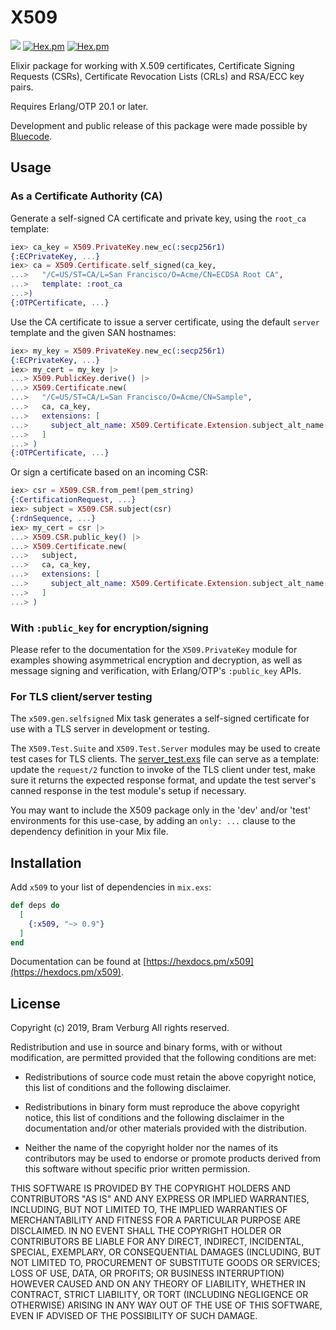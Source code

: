 # X509

![](https://github.com/voltone/x509/workflows/CI/badge.svg)
[![Hex.pm](https://img.shields.io/hexpm/v/x509.svg)](https://hex.pm/packages/x509)
[![Hex.pm](https://img.shields.io/hexpm/dt/x509.svg)](https://hex.pm/packages/x509)

Elixir package for working with X.509 certificates, Certificate Signing Requests (CSRs), Certificate Revocation Lists (CRLs) and RSA/ECC key pairs.

Requires Erlang/OTP 20.1 or later.

Development and public release of this package were made possible by
[Bluecode](https://bluecode.com/).

## Usage

### As a Certificate Authority (CA)

Generate a self-signed CA certificate and private key, using the `root_ca`
template:

```elixir
iex> ca_key = X509.PrivateKey.new_ec(:secp256r1)
{:ECPrivateKey, ...}
iex> ca = X509.Certificate.self_signed(ca_key,
...>   "/C=US/ST=CA/L=San Francisco/O=Acme/CN=ECDSA Root CA",
...>   template: :root_ca
...>)
{:OTPCertificate, ...}
```

Use the CA certificate to issue a server certificate, using the default
`server` template and the given SAN hostnames:

```elixir
iex> my_key = X509.PrivateKey.new_ec(:secp256r1)
{:ECPrivateKey, ...}
iex> my_cert = my_key |>
...> X509.PublicKey.derive() |>
...> X509.Certificate.new(
...>   "/C=US/ST=CA/L=San Francisco/O=Acme/CN=Sample",
...>   ca, ca_key,
...>   extensions: [
...>     subject_alt_name: X509.Certificate.Extension.subject_alt_name(["example.org", "www.example.org"])
...>   ]
...> )
{:OTPCertificate, ...}
```

Or sign a certificate based on an incoming CSR:

```elixir
iex> csr = X509.CSR.from_pem!(pem_string)
{:CertificationRequest, ...}
iex> subject = X509.CSR.subject(csr)
{:rdnSequence, ...}
iex> my_cert = csr |>
...> X509.CSR.public_key() |>
...> X509.Certificate.new(
...>   subject,
...>   ca, ca_key,
...>   extensions: [
...>     subject_alt_name: X509.Certificate.Extension.subject_alt_name(["example.org", "www.example.org"])
...>   ]
...> )
```

### With `:public_key` for encryption/signing

Please refer to the documentation for the `X509.PrivateKey` module for
examples showing asymmetrical encryption and decryption, as well as message
signing and verification, with Erlang/OTP's `:public_key` APIs.

### For TLS client/server testing

The `x509.gen.selfsigned` Mix task generates a self-signed certificate for use
with a TLS server in development or testing.

The `X509.Test.Suite` and `X509.Test.Server` modules may be used to create
test cases for TLS clients. The [server_test.exs](test/x509/test/server_test.exs)
file can serve as a template: update the `request/2` function to invoke of the
TLS client under test,  make sure it returns the expected response format, and
update the test server's canned response in the test module's setup if
necessary.

You may want to include the X509 package only in the 'dev' and/or 'test'
environments for this use-case, by adding an `only: ...` clause to the
dependency definition in your Mix file.

## Installation

Add `x509` to your list of dependencies in `mix.exs`:

```elixir
def deps do
  [
    {:x509, "~> 0.9"}
  ]
end
```

Documentation can be found at [https://hexdocs.pm/x509](https://hexdocs.pm/x509).

## License

Copyright (c) 2019, Bram Verburg
All rights reserved.

Redistribution and use in source and binary forms, with or without
modification, are permitted provided that the following conditions are met:

* Redistributions of source code must retain the above copyright notice, this
  list of conditions and the following disclaimer.

* Redistributions in binary form must reproduce the above copyright notice,
  this list of conditions and the following disclaimer in the documentation
  and/or other materials provided with the distribution.

* Neither the name of the copyright holder nor the names of its contributors
  may be used to endorse or promote products derived from this software
  without specific prior written permission.

THIS SOFTWARE IS PROVIDED BY THE COPYRIGHT HOLDERS AND CONTRIBUTORS "AS IS"
AND ANY EXPRESS OR IMPLIED WARRANTIES, INCLUDING, BUT NOT LIMITED TO, THE
IMPLIED WARRANTIES OF MERCHANTABILITY AND FITNESS FOR A PARTICULAR PURPOSE ARE
DISCLAIMED. IN NO EVENT SHALL THE COPYRIGHT HOLDER OR CONTRIBUTORS BE LIABLE
FOR ANY DIRECT, INDIRECT, INCIDENTAL, SPECIAL, EXEMPLARY, OR CONSEQUENTIAL
DAMAGES (INCLUDING, BUT NOT LIMITED TO, PROCUREMENT OF SUBSTITUTE GOODS OR
SERVICES; LOSS OF USE, DATA, OR PROFITS; OR BUSINESS INTERRUPTION) HOWEVER
CAUSED AND ON ANY THEORY OF LIABILITY, WHETHER IN CONTRACT, STRICT LIABILITY,
OR TORT (INCLUDING NEGLIGENCE OR OTHERWISE) ARISING IN ANY WAY OUT OF THE USE
OF THIS SOFTWARE, EVEN IF ADVISED OF THE POSSIBILITY OF SUCH DAMAGE.
